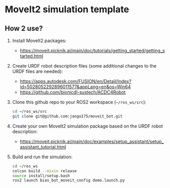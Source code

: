 # MoveIt2 simulation template

## How 2 use?
1. Install MoveIt2 packages:
    * https://moveit.picknik.ai/main/doc/tutorials/getting_started/getting_started.html

2. Create URDF robot description files (some additional changes to the URDF files are needed):
    * https://apps.autodesk.com/FUSION/en/Detail/Index?id=5028052292896011577&appLang=en&os=Win64
    * https://github.com/bionicdl-sustech/ACDC4Robot

3. Clone this github repo to your ROS2 workspace (`~/ros_ws/src`):
    ```bash
    cd ~/ros_ws/src
    git clone git@github.com:jango175/moveit_bot.git
    ```

3. Create your own MoveIt2 simulation package based on the URDF robot description:
    * https://moveit.picknik.ai/main/doc/examples/setup_assistant/setup_assistant_tutorial.html

4. Build and run the simulation:
    ```bash
    cd ~/ros_ws
    colcon build --mixin release
    source install/setup.bash
    ros2 launch bias_bot_moveit_config demo.launch.py
    ```